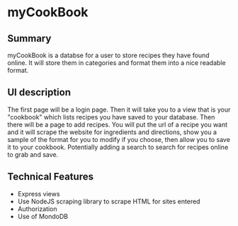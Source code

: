 # myCookBook

## Summary

myCookBook is a databse for a user to store recipes they have found online. It will store them in categories and format them into a nice readable format.

## UI description

The first page will be a login page. Then it will take you to a view that is your "cookbook" which lists recipes you have saved to your database. Then there will be a page to add recipes. You will put the url of a recipe you want and it will scrape the website for ingredients and directions, show you a sample of the format for you to modify if you choose, then allow you to save it to your cookbook. Potentially adding a search to search for recipes online to grab and save.

## Technical Features
* Express views
* Use NodeJS scraping library to scrape HTML for sites entered
* Authorization
* Use of MondoDB
